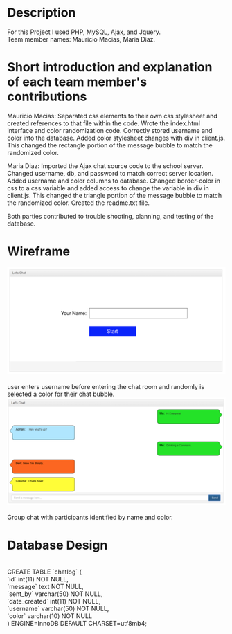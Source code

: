 # Description
For this Project I used PHP, MySQL, Ajax, and Jquery. 
<br>
Team member names: Mauricio Macias, Maria Diaz. 
<br>

# Short introduction and explanation of each team member's contributions <br>
Mauricio Macias: Separated css elements to their own css stylesheet and created references to that file within the code. Wrote the index.html interface and color randomization code. Correctly stored username and color into the database. Added color stylesheet changes with div in client.js. This changed the rectangle portion of the message bubble to match the randomized color. <br>

Maria Diaz: Imported the Ajax chat source code to the school server. Changed username, db, and password to match correct server location. Added username and color columns to database. Changed border-color in css to a css variable and added access to change the variable in div in client.js. This changed the triangle portion of the message bubble to match the randomized color. Created the readme.txt file. <br>
			
Both parties contributed to trouble shooting, planning, and testing of the database. <br>

# Wireframe

![](img/name.png)
<br>
<br> user enters username before entering the chat room and randomly is selected a color for their chat bubble.
<br>
![](img/chat.png)
<br>
<br> Group chat with participants identified by name and color. 
<br>
# Database Design
<br>
CREATE TABLE `chatlog` ( <br>
  `id` int(11) NOT NULL, <br>
  `message` text NOT NULL, <br>
  `sent_by` varchar(50) NOT NULL, <br>
  `date_created` int(11) NOT NULL, <br>
  `username` varchar(50) NOT NULL, <br>
  `color` varchar(10) NOT NULL <br>
) ENGINE=InnoDB DEFAULT CHARSET=utf8mb4; <br>
